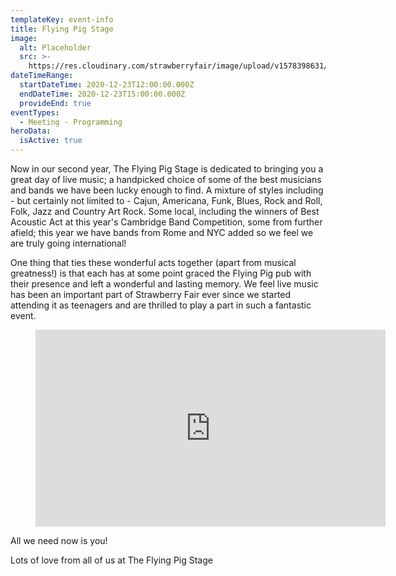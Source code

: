 ```yaml
---
templateKey: event-info
title: Flying Pig Stage
image:
  alt: Placeholder
  src: >-
    https://res.cloudinary.com/strawberryfair/image/upload/v1578398631/Events/flying-pig_yyce2k.jpg
dateTimeRange:
  startDateTime: 2020-12-23T12:00:00.000Z
  endDateTime: 2020-12-23T15:00:00.000Z
  provideEnd: true
eventTypes:
  - Meeting - Programming
heroData:
  isActive: true
---
```

Now in our second year, The Flying Pig Stage is dedicated to bringing you a great day of live music; a handpicked choice of some of the best musicians and bands we have been lucky enough to find. A mixture of styles including -  but certainly not limited to - Cajun, Americana, Funk, Blues, Rock and Roll, Folk, Jazz and Country Art Rock. Some local, including the winners of Best Acoustic Act at this year's Cambridge Band Competition, some from further afield; this year we have bands from Rome and NYC added so we feel we are truly going international!

One thing that ties these wonderful acts together  (apart from musical greatness!) is that each has at some point graced the Flying Pig pub with their presence and left a wonderful and lasting memory. We feel live music has been an important part of Strawberry Fair ever since we started attending it as teenagers and are thrilled to play a part in such a fantastic event.

<figure class="video-container"><iframe height="315" width="560" src="https://www.youtube.com/embed/dAiXlxtEd2k" frameborder="0" allowfullscreen="true"></iframe></figure>

All we need now is you!

Lots of love from all of us at The Flying Pig Stage
